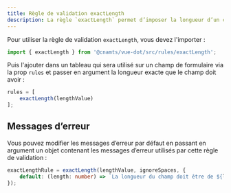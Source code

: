```yaml
---
title: Règle de validation exactLength
description: La règle `exactLength` permet d’imposer la longueur d’un champ de formulaire.
---
```


<doc-tabs>

<doc-tab-item label="Utilisation">

Pour utiliser la règle de validation `exactLength`, vous devez l'importer :

```ts
import { exactLength } from '@cnamts/vue-dot/src/rules/exactLength';
```

Puis l'ajouter dans un tableau qui sera utilisé sur un champ de formulaire via la prop `rules` et passer en argument la longueur exacte que le champ doit avoir :

```ts
rules = [
	exactLength(lengthValue)
];
```

## Messages d’erreur

Vous pouvez modifier les messages d’erreur par défaut en passant en argument un objet contenant les messages d’erreur utilisés par cette règle de validation :

```ts
exactLengthRule = exactLength(lengthValue, ignoreSpaces, {
	default: (length: number) => `La longueur du champ doit être de ${length} caractères.`
});
```

</doc-tab-item>

<doc-tab-item label="API">
<doc-api name="rules/exact-length"></doc-api>
</doc-tab-item>

</doc-tabs>
